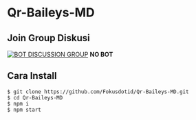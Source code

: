 # Qr-Baileys-MD

## Join Group Diskusi
[![BOT DISCUSSION GROUP](https://img.shields.io/badge/WhatsApp%20Group-25D366?style=for-the-badge&logo=whatsapp&logoColor=white)](https://chat.whatsapp.com/Fm6gRtvuCDN9abXVlfekAK) 
**NO BOT**

## Cara Install

```
$ git clone https://github.com/Fokusdotid/Qr-Baileys-MD.git
$ cd Qr-Baileys-MD
$ npm i
$ npm start
```
